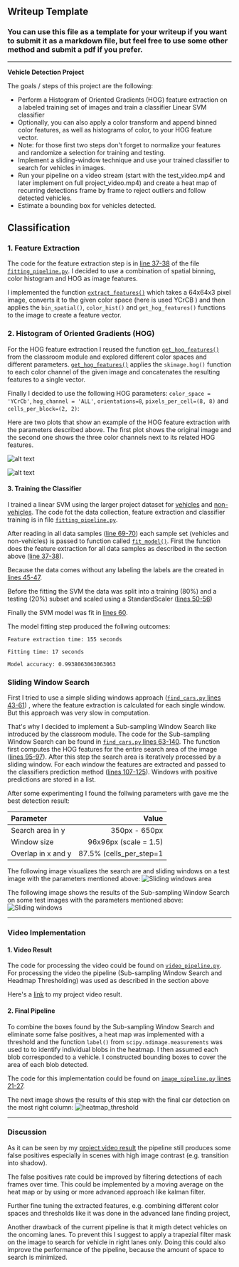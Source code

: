 ## Writeup Template
### You can use this file as a template for your writeup if you want to submit it as a markdown file, but feel free to use some other method and submit a pdf if you prefer.

---

**Vehicle Detection Project**

The goals / steps of this project are the following:

* Perform a Histogram of Oriented Gradients (HOG) feature extraction on a labeled training set of images and train a classifier Linear SVM classifier
* Optionally, you can also apply a color transform and append binned color features, as well as histograms of color, to your HOG feature vector. 
* Note: for those first two steps don't forget to normalize your features and randomize a selection for training and testing.
* Implement a sliding-window technique and use your trained classifier to search for vehicles in images.
* Run your pipeline on a video stream (start with the test_video.mp4 and later implement on full project_video.mp4) and create a heat map of recurring detections frame by frame to reject outliers and follow detected vehicles.
* Estimate a bounding box for vehicles detected.

[//]: # (Image References)
[image1]: ./output_images/sample.png
[image2]: ./output_images/hog_features.png
[image3]: ./examples/sliding_windows.jpg
[image4]: ./examples/sliding_window.jpg
[image5]: ./examples/bboxes_and_heat.png
[image6]: ./examples/labels_map.png
[image7]: ./examples/output_bboxes.png
[video1]: ./project_video.mp4

## Classification

### 1. Feature Extraction

The code for the feature extraction step is in [line 37-38](./fitting_pipeline.py#L37-L38) of the file [`fitting_pipeline.py`](./fitting_pipeline.py).
I decided to use a combination of spatial binning, color histogram and HOG as image features.

I  implemented the function [`extract_features()`](./features.py#L48) which takes a 64x64x3 pixel image, converts it to the given color space (here is used YCrCB )
and then applies the `bin_spatial()`, `color_hist()` and `get_hog_features()` functions to the image to create a feature vector.

### 2. Histogram of Oriented Gradients (HOG)


For the HOG feature extraction I reused the function [`get_hog_features()`](./features.py#L35) from the classroom module and explored different color spaces 
and different parameters. [`get_hog_features()`](./features.py#L35) applies the `skimage.hog()` function to each color channel of the given image and concatenates the 
resulting features to a single vector.

Finally I decided to use the following HOG parameters: `color_space = 'YCrCb'`, `hog_channel = 'ALL'`, `orientations=8`, `pixels_per_cell=(8, 8)` and `cells_per_block=(2, 2)`:

Here are two plots that show an example of the HOG feature extraction with the parameters described above. The first plot shows the original image and the second one shows the three color channels next to its related HOG features.

![alt text][image1]

![alt text][image2]


#### 3. Training the Classifier

I trained a linear SVM using the larger project dataset for [vehicles](https://s3.amazonaws.com/udacity-sdc/Vehicle_Tracking/vehicles.zip) and [non-vehicles](https://s3.amazonaws.com/udacity-sdc/Vehicle_Tracking/non-vehicles.zip). 
The code fot the data collection, feature extraction and classifier training is in file [`fitting_pipeline.py`](./fitting_pipeline.py).

After reading in all data samples ([line 69-70](./fitting_pipeline.py#L69-L70)) each sample set (vehicles and non-vehicles) is passed to function called [`fit_model()`](./fitting_pipeline.py#L32).
First the function  does the feature extraction for all data samples as described in the section above ([line 37-38](./fitting_pipeline.py#L37-L38)).

Because the data comes without any labeling the labels are the created in [lines 45-47](./fitting_pipeline.py#L45-L47). 

Before the fitting the SVM the data was split into a training (80%) and a testing (20%) subset and scaled using a StandardScaler ([lines 50-56](./fitting_pipeline.py#L50-L56))

Finally the SVM model was fit in [lines 60](./fitting_pipeline.py#L60).

The model fitting step produced the follwing outcomes:

`Feature extraction time: 155 seconds`

`Fitting time: 17 seconds`

`Model accuracy: 0.9938063063063063`


### Sliding Window Search

First I tried to use a simple sliding windows approach ([`find_cars.py` lines 43-61](./find_cars.py#L43-L61)) , where the feature extraction is calculated for each single window.
But this approach was very slow in computation.

That's why I decided to implement a Sub-sampling Window Search like introduced by the classroom module. The code for the Sub-sampling Window Search can be found in [`find_cars.py` lines 63-140](./find_cars.py#L63-L140).
The function first computes the HOG features for the entire search area of the image ([lines 95-97](./find_cars.py#L95-L97)). After this step the search area is iteratively processed by a sliding window.
For each window the features are extracted and passed to the classifiers prediction method ([lines 107-125](./find_cars.py#L107-L125)). Windows with positive predictions are stored in a list.

After some experimenting I found the follwing parameters with gave me the best detection result:
 
|Parameter|Value|
|:--------|----:|
|Search area in y|350px - 650px|
|Window size|96x96px (scale = 1.5)|
|Overlap in x and y|87.5% (cells_per_step=1|


The following image visualizes the search are and sliding windows on a test image with the parameters mentioned above:
![Sliding windows area](./output_images/search_area.png)

The following image shows the results of the Sub-sampling Window Search on some test images with the parameters mentioned above:
![Sliding windows](./output_images/hot_boxes.png)


---

### Video Implementation

#### 1. Video Result

The code for processing the video could be found on [`video_pipeline.py`](./video_pipeline.py).
For processing the video the pipeline (Sub-sampling Window Search and Headmap Thresholding) was used as described in the section above

Here's a [link](./videos/project_video_ouput.mp4) to my project video result.


#### 2. Final Pipeline
To combine the boxes found by the Sub-sampling Window Search and eliminate some false positives, a heat map was implemented with a threshold and 
the function `label()` from `scipy.ndimage.measurements` was used to to identify individual blobs in the heatmap. I then assumed each blob corresponded to a vehicle.
I constructed bounding boxes to cover the area of each blob detected.

The code for this implementation could be found on [`image_pipeline.py` lines 21-27](./image_pipeline.py#L21-L27).

The next image shows the results of this step with the final car detection on the most right column:
![heatmap_threshold](./output_images/heatmap.png)


---

### Discussion

As it can be seen by my [project video result](./videos/project_video_ouput.mp4) the pipeline still produces
some false positives especially in scenes with high image contrast (e.g. transition into shadow).

The false positives rate could be improved by filtering detections of each frames over time. This could be implemented
by a moving average on the heat map or by using or more advanced approach like kalman filter.

Further fine tuning the extracted features, e.g. combining different color spaces and thresholds like it was done in the advanced lane finding project,


Another drawback of the current pipeline is that it migth detect vehicles on the oncoming lanes.
To prevent this I suggest to apply a trapezial filter mask on the image to search for vehicle in right lanes only.
Doing this could also improve the performance of the pipeline, because the amount of space to search is minimized.
